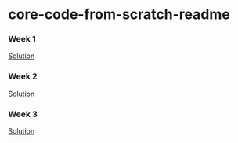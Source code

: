 # core-code-from-scratch-readme

### Week 1
[Solution](https://github.com/JaredOsuna/core-code-from-scratch-readme/tree/main/Week1/README.md)

### Week 2
[Solution](https://github.com/JaredOsuna/core-code-from-scratch-readme/tree/main/Week2/README.md)

### Week 3
[Solution](https://github.com/JaredOsuna/core-code-from-scratch-readme/tree/main/Week3/README.md)
